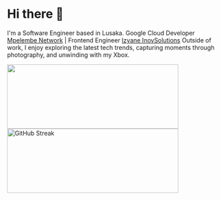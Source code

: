# Hi there 👋

I'm a Software Engineer based in Lusaka.
Google Cloud Developer <a href="https://mpelembe.net" target="_blank">Mpelembe Network</a> | Frontend Engineer <a href="https://izyane.com" target="_blank">Izyane InovSolutions</a>
Outside of work, I enjoy exploring the latest tech trends, capturing moments through photography, and unwinding with my Xbox.
 
<a href="https://github-readme-stats.vercel.app">
  <img src="https://github-readme-stats.vercel.app/api?username=mwan9ilwa&theme=github_dark&rank_icon=github" width="400" height="150" />
</a>
<a href="https://git.io/streak-stats">
  <img src="https://git-hub-streak-stats.vercel.app?user=mwan9ilwa&theme=github-dark-blue" alt="GitHub Streak" width="400" height="150"/>
</a>


